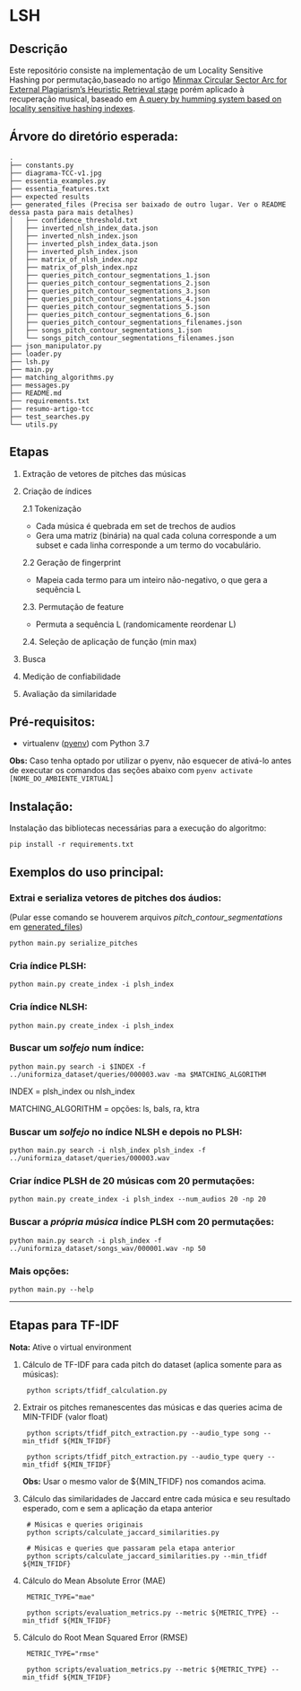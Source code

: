 # LSH

## Descrição

Este repositório consiste na implementação de um Locality Sensitive Hashing por permutação,baseado no artigo [Minmax Circular Sector Arc for External Plagiarism’s Heuristic Retrieval stage](https://www.sciencedirect.com/science/article/abs/pii/S0950705117303696) porém aplicado à recuperação musical, baseado em [A query by humming system based on locality sensitive hashing indexes](https://www.researchgate.net/publication/256994076_A_query_by_humming_system_based_on_locality_sensitive_hashing_indexes).


## Árvore do diretório esperada:
```
.
├── constants.py
├── diagrama-TCC-v1.jpg
├── essentia_examples.py
├── essentia_features.txt
├── expected results
├── generated_files (Precisa ser baixado de outro lugar. Ver o README dessa pasta para mais detalhes)
│   ├── confidence_threshold.txt
│   ├── inverted_nlsh_index_data.json
│   ├── inverted_nlsh_index.json
│   ├── inverted_plsh_index_data.json
│   ├── inverted_plsh_index.json
│   ├── matrix_of_nlsh_index.npz
│   ├── matrix_of_plsh_index.npz
│   ├── queries_pitch_contour_segmentations_1.json
│   ├── queries_pitch_contour_segmentations_2.json
│   ├── queries_pitch_contour_segmentations_3.json
│   ├── queries_pitch_contour_segmentations_4.json
│   ├── queries_pitch_contour_segmentations_5.json
│   ├── queries_pitch_contour_segmentations_6.json
│   ├── queries_pitch_contour_segmentations_filenames.json
│   ├── songs_pitch_contour_segmentations_1.json
│   └── songs_pitch_contour_segmentations_filenames.json
├── json_manipulator.py
├── loader.py
├── lsh.py
├── main.py
├── matching_algorithms.py
├── messages.py
├── README.md
├── requirements.txt
├── resumo-artigo-tcc
├── test_searches.py
└── utils.py

```

## Etapas
1. Extração de vetores de pitches das músicas
2. Criação de índices
    
    2.1 Tokenização
      - Cada música é quebrada em set de trechos de audios
      - Gera uma matriz (binária) na qual cada coluna corresponde a um subset e cada linha corresponde a um termo do vocabulário.
      
    2.2 Geração de fingerprint
      - Mapeia cada termo para um inteiro não-negativo, o que gera a sequência L
      
    2.3. Permutação de feature
      - Permuta a sequência L (randomicamente reordenar L)
      
    2.4. Seleção de aplicação de função (min max)
3. Busca
4. Medição de confiabilidade
5. Avaliação da similaridade


## Pré-requisitos:
   - virtualenv ([pyenv](https://github.com/pyenv/pyenv)) com Python 3.7


**Obs:** Caso tenha optado por utilizar o pyenv, não esquecer de ativá-lo antes
de executar os comandos das seções abaixo com `pyenv activate [NOME_DO_AMBIENTE_VIRTUAL]`

## Instalação:

Instalação das bibliotecas necessárias para a execução do algoritmo:

    pip install -r requirements.txt

## Exemplos do uso principal:

### Extrai e serializa vetores de pitches dos áudios:
(Pular esse comando se houverem arquivos *pitch_contour_segmentations* em [generated_files](./generated_files))

    python main.py serialize_pitches

### Cria índice PLSH:
    python main.py create_index -i plsh_index

### Cria índice NLSH:
    python main.py create_index -i plsh_index

### Buscar um ***solfejo*** num índice:
    python main.py search -i $INDEX -f ../uniformiza_dataset/queries/000003.wav -ma $MATCHING_ALGORITHM

   INDEX = plsh_index ou nlsh_index
   
   MATCHING_ALGORITHM = opções: ls, bals, ra, ktra

### Buscar um ***solfejo*** no índice NLSH e depois no PLSH:
    python main.py search -i nlsh_index plsh_index -f ../uniformiza_dataset/queries/000003.wav

### Criar índice PLSH de 20 músicas com 20 permutações:
    python main.py create_index -i plsh_index --num_audios 20 -np 20

### Buscar a ***própria música*** índice PLSH com 20 permutações:
    python main.py search -i plsh_index -f ../uniformiza_dataset/songs_wav/000001.wav -np 50

### Mais opções:
    python main.py --help


--------------------------

## Etapas para TF-IDF

**Nota:** Ative o virtual environment


1. Cálculo de TF-IDF para cada pitch do dataset (aplica somente para as músicas):

        python scripts/tfidf_calculation.py

2. Extrair os pitches remanescentes das músicas e das queries acima de MIN-TFIDF (valor float)

        python scripts/tfidf_pitch_extraction.py --audio_type song --min_tfidf ${MIN_TFIDF}

        python scripts/tfidf_pitch_extraction.py --audio_type query --min_tfidf ${MIN_TFIDF}

    **Obs:** Usar o mesmo valor de ${MIN_TFIDF} nos comandos acima.

3. Cálculo das similaridades de Jaccard entre cada música e seu resultado esperado, com e sem a aplicação da etapa anterior

        # Músicas e queries originais
        python scripts/calculate_jaccard_similarities.py

        # Músicas e queries que passaram pela etapa anterior
        python scripts/calculate_jaccard_similarities.py --min_tfidf ${MIN_TFIDF}

4. Cálculo do Mean Absolute Error (MAE)

        METRIC_TYPE="mae"

        python scripts/evaluation_metrics.py --metric ${METRIC_TYPE} --min_tfidf ${MIN_TFIDF}


5. Cálculo do Root Mean Squared Error (RMSE)

        METRIC_TYPE="rmse"

        python scripts/evaluation_metrics.py --metric ${METRIC_TYPE} --min_tfidf ${MIN_TFIDF}

    